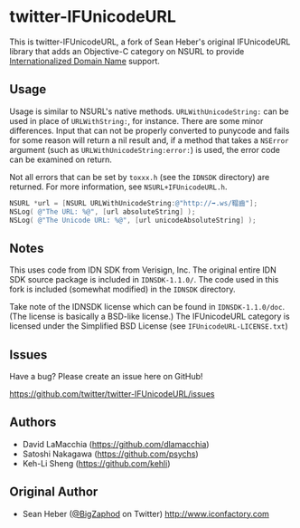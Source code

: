 # twitter-IFUnicodeURL

This is twitter-IFUnicodeURL, a fork of Sean Heber's original
IFUnicodeURL library that adds an Objective-C category on NSURL to
provide [Internationalized Domain
Name](https://tools.ietf.org/html/rfc3490) support.

## Usage

Usage is similar to NSURL's native methods. `URLWithUnicodeString:`
can be used in place of `URLWithString:`, for instance. There are some
minor differences. Input that can not be properly converted to
punycode and fails for some reason will return a nil result and, if
a method that takes a `NSError` argument (such as
`URLWithUnicodeString:error:`) is used, the error code can be
examined on return.

Not all errors that can be set by `toxxx.h` (see the `IDNSDK`
directory) are returned. For more information, see
`NSURL+IFUnicodeURL.h`.

```objective-c
NSURL *url = [NSURL URLWithUnicodeString:@"http://➡.ws/鞰齒"];
NSLog( @"The URL: %@", [url absoluteString] );
NSLog( @"The Unicode URL: %@", [url unicodeAbsoluteString] );
```

## Notes

This uses code from IDN SDK from Verisign, Inc. The original entire
IDN SDK source package is included in `IDNSDK-1.1.0/`. The code used in
this fork is included (somewhat modified) in the `IDNSDK` directory.

Take note of the IDNSDK license which can be found in
`IDNSDK-1.1.0/doc`. (The license is basically a BSD-like license.) The
IFUnicodeURL category is licensed under the Simplified BSD License
(see `IFUnicodeURL-LICENSE.txt`)

## Issues

Have a bug? Please create an issue here on GitHub!

<https://github.com/twitter/twitter-IFUnicodeURL/issues>

## Authors

* David LaMacchia (<https://github.com/dlamacchia>)
* Satoshi Nakagawa (<https://github.com/psychs>)
* Keh-Li Sheng (<https://github.com/kehli>)

## Original Author

* Sean Heber ([@BigZaphod](http://twitter.com/BigZaphod/) on Twitter) <http://www.iconfactory.com>

